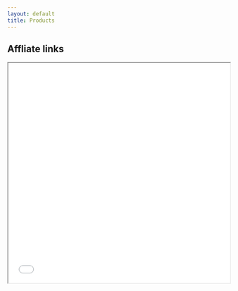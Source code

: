 ```yaml
---
layout: default
title: Products
---
```


## Affliate links
<iframe src="products.html" width="100%" height="500px"></iframe>
